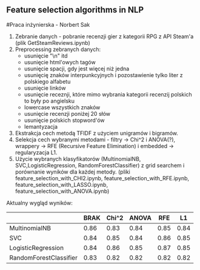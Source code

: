 ## Feature selection algorithms in NLP
#Praca inżynierska - Norbert Sak

1. Zebranie danych - pobranie recenzji gier z kategorii RPG z API Steam'a (plik GetSteamReviews.ipynb)
2. Preprocessing zebranych danych:
    * usunięcie "\n" itd
    * usunięcie html'owych tagów
    * usunięcie spacji, gdy jest więcej niż jedna
    * usunięcię znaków interpunkcyjnych i pozostawienie tylko liter z polskiego alfabetu
    * usunięcie linków
    * usunięcie receznji, które mimo wybrania kategorii recenzij polskich to były po angielsku
    * lowercase wszystkich znaków
    * usunięcie recenzji poniżej 20 słów
    * usunięcie polskich stopword'ów
    * lemantyzacja
3. Ekstrakcja cech metodą TFIDF z użyciem unigramów i bigramów.
4. Selekcja cech wybranymi metodami - filtry -> Chi^2 i ANOVA(?), wrappery -> RFE (Recursive Feature Elimination) i embedded -> regularyzacja L1.
5. Użycie wybranych klasyfikatorów (MultinomialNB, SVC,LogisticRegression, RandomForestClassifier) z grid searchem i porównanie wyników dla każdej metody.
(pliki feature_selection_with_CHI2.ipynb, feature_selection_with_RFE.ipynb, feature_selection_with_LASSO.ipynb, feature_selection_with_ANOVA.ipynb)

Aktualny wygląd wyników:

|                         | BRAK  | Chi^2 | ANOVA | RFE   | L1    |
|-------------------------|-------|-------|-------|-------|-------|
| MultinomialNB           | 0.86  | 0.83  | 0.84  | 0.85  | 0.84  |
| SVC                     | 0.84  | 0.85  | 0.84  | 0.86  | 0.85  |
| LogisticRegression      | 0.84  | 0.86  | 0.85  | 0.87  | 0.85  |
| RandomForestClassifier  | 0.83  | 0.82  | 0.82  | 0.82  | 0.82  |

